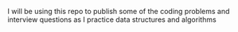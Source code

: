 I will be using this repo to publish some of the coding problems and interview
questions as I practice data structures and algorithms

